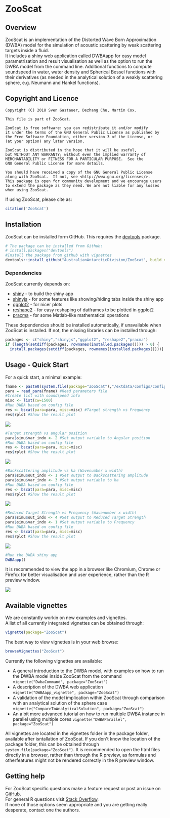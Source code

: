 # ZooScat 

## Overview
ZooScat is an implementation of the Distorted Wave Born Approximation (DWBA) model for the simulation of acoustic scattering by weak scattering targets inside a fluid.  
It includes a shiny web application called DWBAapp for easy model parametrisation and result visualisation as well as the option to run the DWBA model from the command line. Additional functions to compute soundspeed in water, water density and Spherical Bessel functions with their derivatives (as needed in the analytical solution of a weakly scattering sphere, e.g. Neumann and Hankel functions).    

## Copyright and Licence  


    Copyright (C) 2018 Sven Gastauer, Dezhang Chu, Martin Cox.
    
    This file is part of ZooScat.
    
    ZooScat is free software: you can redistribute it and/or modify
    it under the terms of the GNU General Public License as published by
    the Free Software Foundation, either version 3 of the License, or
    (at your option) any later version.
    
    ZooScat is distributed in the hope that it will be useful,
    but WITHOUT ANY WARRANTY; without even the implied warranty of
    MERCHANTABILITY or FITNESS FOR A PARTICULAR PURPOSE.  See the
    GNU General Public License for more details.
    
    You should have received a copy of the GNU General Public License
    along with ZooScat.  If not, see <http://www.gnu.org/licenses/>.
    This package is open for community development and we encourage users to extend the package as they need. We are not liable for any losses when using ZooScat.
  

If using ZooScat, please cite as:  

``` r
citation('ZooScat')
```

## Installation  

ZooScat can be installed form GitHub. This requires the [devtools](https://cran.r-project.org/web/packages/devtools/index.html) package.

``` r
# The package can be installed from Github:
# install.packages("devtools")
#Install the package from github with vignettes
devtools::install_github("AustralianAntarcticDivision/ZooScat", build_vignettes = TRUE)
```
### Dependencies  

ZooScat currently depends on: 
  
* [shiny](https://shiny.rstudio.com/) - to build the shiny app
* [shinyjs](https://cran.r-project.org/web/packages/shinyjs/index.html) - for some features like showing/hiding tabs inside the shiny app
* [ggplot2](https://cran.r-project.org/web/packages/ggplot2/index.html) - for nicer plots
* [reshape2](https://cran.r-project.org/web/packages/reshape2/index.html) - for easy reshaping of datframes to be plotted in ggplot2
* [pracma](https://cran.r-project.org/web/packages/pracma/index.html) - for some Matlab-like mathematical operations  

These dependencies should be installed automatically, if unavailable when ZooScat is installed. If not, the missing libraries can be installed through:  

``` r
packages <- c("shiny","shinyjs","ggplot2", "reshape2","pracma")
if (length(setdiff(packages, rownames(installed.packages()))) > 0) {
  install.packages(setdiff(packages, rownames(installed.packages())))}
```

## Usage - Quick Start  
  
For a quick start, a minimal example:  

``` r
fname <- paste0(system.file(package="ZooScat"),"/extdata/configs/config_0.dat") #Loacation of the parameters file
para = read_para(fname) #Read parameters file
#Create list with soundspeed info
misc <- list(cw=1500)
#Run DWBA based on config file
res <- bscat(para=para, misc=misc) #Target strength vs Frequency
res$rplot #Show the result plot
```  

![](man/figures/Figure-1.png)<!-- -->

``` r
#Target strength vs angular position
para$simu$var_indx <- 2 #Set output variable to Angular position
#Run DWBA based on config file
res <- bscat(para=para, misc=misc)
res$rplot #Show the result plot
```  

![](man/figures/Figure-2.png)<!-- -->

``` r
#Backscattering amplitude vs ka (Wavenumber x width)
para$simu$out_indx <- 1 #Set output to Backscattering amplitude
para$simu$var_indx <- 3 #Set output variable to ka
#Run DWBA based on config file
res <- bscat(para=para, misc=misc)
res$rplot #Show the result plot
```  

![](man/figures/Figure-3.png)<!-- -->

``` r
#Reduced Target Strength vs Frequency (Wavenumber x width)
para$simu$out_indx <- 4 #Set output to Reduced Target Strength
para$simu$var_indx <- 1 #Set output variable to Frequency
#Run DWBA based on config file
res <- bscat(para=para, misc=misc)
res$rplot #Show the result plot
```  

![](man/figures/Figure-4.png)<!-- -->

``` r
#Run the DWBA shiny app
DWBAapp()
```  
It is recommended to view the app in a browser like Chromium, Chrome or Firefox for better visualisation and user experience, rather than the R preview window.  

![](man/figures/Figure-5.png)<!-- -->

## Available vignettes  

We are constantly workin on new examples and vignettes.  
A list of all currently integrated vignettes can be obtained through:

``` r 
vignette(package="ZooScat")
```  
The best way to view vignettes is in your web browse:  
``` r
browseVignettes("ZooScat")
```

Currently the following vignettes are available:  

* A general introduction to the DWBA model, with examples on how to run the DWBA model inside ZooScat from the command ``` vignette("DwbaCommand", package="ZooScat") ```  
* A description of the DWBA web application ``` vignette("DWBAapp_vignette", package="ZooScat") ```  
* A validation of the model implication within ZooScat through comparison with an analytical solution of the sphere case ``` vignette("CompareToAnalyticalSolution", package="ZooScat") ```
* An a bit more advanced tutorial on how to run multiple DWBA instance in parallel using multiple cores ``` vignette("DWBAParallel", package="ZooScat") ```  

All vignettes are located in the vignettes folder in the package folder, available after isntallation of ZooScat. If you don't know the location of the package folder, this can be obtained through ``` system.file(package="ZooScat") ```. It is recommended to open the html files directly in a browser, rather than through the R preview, as formulas and otherfeatures might not be rendered correctly in the R preview window.  

## Getting help  
For ZooScat specific questions make a feature request or post an issue on [GitHub](https://github.com/AustralianAntarcticDivision/ZooScat).    
For general R questions visit [Stack Overflow](https://stackoverflow.com/questions/tagged/r).  
If none of those options seem appropriate and you are getting really desperate, contact one the authors.  
